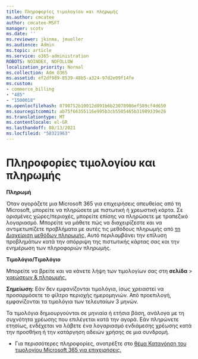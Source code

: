 ```yaml
---
title: Πληροφορίες τιμολογίου και πληρωμής
ms.author: cmcatee
author: cmcatee-MSFT
manager: scotv
ms.date: ''
ms.reviewer: jkinma, jmueller
ms.audience: Admin
ms.topic: article
ms.service: o365-administration
ROBOTS: NOINDEX, NOFOLLOW
localization_priority: Normal
ms.collection: Adm_O365
ms.assetid: ef2df989-8539-48b5-a324-97d2e09f14fe
ms.custom:
- commerce_billing
- "485"
- "1500018"
ms.openlocfilehash: 8790752b10012d891b6b23078986ef589cf4d650
ms.sourcegitcommit: ab75f66355116e995b3cb5505465b31989339e28
ms.translationtype: MT
ms.contentlocale: el-GR
ms.lasthandoff: 08/13/2021
ms.locfileid: "58321963"
---
```

# <a name="invoice-and-payment-information"></a>Πληροφορίες τιμολογίου και πληρωμής

**Πληρωμή**

Όταν αγοράζετε μια Microsoft 365 για επιχειρήσεις απευθείας από τη Microsoft, μπορείτε να πληρώσετε με πιστωτική ή χρεωστική κάρτα.  Σε ορισμένες χώρες/περιοχές, μπορείτε επίσης να πληρώσετε με τραπεζικό λογαριασμό.  Μπορείτε να μάθετε πώς να διαχειρίζεστε και να αντιμετωπίζετε προβλήματα με αυτές τις μεθόδους πληρωμής από [τη Διαχείριση μεθόδων πληρωμής.](https://docs.microsoft.com/microsoft-365/commerce/billing-and-payments/manage-payment-methods) Αυτό περιλαμβάνει την επίλυση προβλημάτων κατά την απόρριψη της πιστωτικής κάρτας σας και την ενημέρωση των πληροφοριών πληρωμής.

**Τιμολόγιο/Τιμολόγιο**

Μπορείτε να βρείτε και να κάνετε λήψη των τιμολογίων σας στη **σελίδα**  >  [χρεώσεων & πληρωμής.](https://go.microsoft.com/fwlink/p/?linkid=848039)  

**Σημείωση:** Εάν δεν εμφανίζονται τιμολόγια, ίσως χρειαστεί να προσαρμόσετε το φίλτρο περιοχής ημερομηνιών.  Από προεπιλογή, εμφανίζονται τα τιμολόγια των τελευταίων 3 μηνών.

Τα τιμολόγια δημιουργούνται σε μηνιαία ή ετήσια βάση, ανάλογα με τη συχνότητα χρέωσης που επιλέγεται κατά την αγορά.  Εάν πληρώνετε ετησίως, ενδέχεται να λάβετε ένα λογαριασμό ενδιάμεσης χρέωσης κατά την προσθήκη ή την κατάργηση αδειών χρήσης σε μια συνδρομή.

- Για περισσότερες πληροφορίες, ανατρέξτε στο [θέμα Κατανόηση του τιμολογίου Microsoft 365 για επιχειρήσεις.](https://docs.microsoft.com/microsoft-365/commerce/billing-and-payments/understand-your-invoice2)